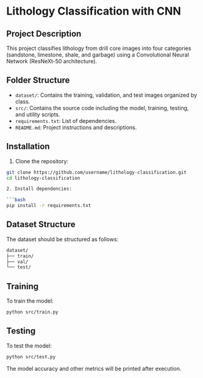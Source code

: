 # Lithology Classification with CNN

## Project Description

This project classifies lithology from drill core images into four categories (sandstone, limestone, shale, and garbage) using a Convolutional Neural Network (ResNeXt-50 architecture).

## Folder Structure
- `dataset/`: Contains the training, validation, and test images organized by class.
- `src/`: Contains the source code including the model, training, testing, and utility scripts.
- `requirements.txt`: List of dependencies.
- `README.md`: Project instructions and descriptions.

## Installation

1. Clone the repository:

```bash
git clone https://github.com/username/lithology-classification.git
cd lithology-classification

2. Install dependencies:

```bash
pip install -r requirements.txt
```

## Dataset Structure

The dataset should be structured as follows:

```bash
dataset/
├── train/
├── val/
└── test/
```

## Training

To train the model:

```bash
python src/train.py
```

## Testing

To test the model:

```bash
python src/test.py
```

The model accuracy and other metrics will be printed after execution.
